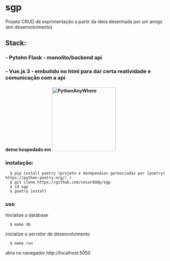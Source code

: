 # sgp
Projeto CRUD de exprimentação a partir da ideia desenhada por um amigo
(em desenvolvimento)
## Stack:
### - Pytohn Flask - monolito/backend api
### - Vue.js 3 - embutido no html para dar certa reatividade e comunicação com a api

#### demo hospedado em [<img src="https://www.pythonanywhere.com/static/anywhere/images/PA-logo.svg" alt="PythonAnyWhere" width="200"/>](https://sgpdiego.pythonanywhere.com)

### instalação:
```SHELL
  $ pip install poetry (projeto e denependias gerenciadas por [poetry( https://python-poetry.org/) )
  $ git clone https://github.com/cesardddp/sgp
  $ cd sgp
  $ poetry install
```
### uso
Inicialize a database
```SHELL
  $ make db
```
inicialize o servidor de desenvolvimento
```SHELL
  $ make run
```

abra no navegador http://localhost:5050
